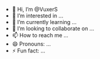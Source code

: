 - 👋 Hi, I’m @VuxerS
- 👀 I’m interested in ...
- 🌱 I’m currently learning ...
- 💞️ I’m looking to collaborate on ...
- 📫 How to reach me ...
- 😄 Pronouns: ...
- ⚡ Fun fact: ...

<!---
VuxerS/VuxerS is a ✨ special ✨ repository because its `README.md` (this file) appears on your GitHub profile.
You can click the Preview link to take a look at your changes.
--->

